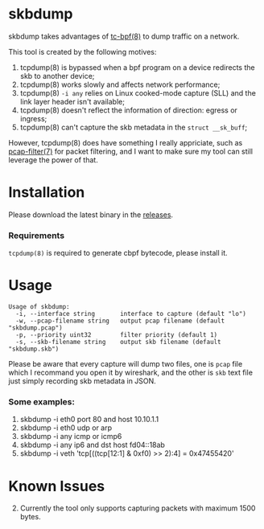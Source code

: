 # skbdump

skbdump takes advantages of [tc-bpf(8)](https://man7.org/linux/man-pages/man8/tc-bpf.8.html) to dump traffic on a network.

This tool is created by the following motives:

1. tcpdump(8) is bypassed when a bpf program on a device redirects the skb to another device;
2. tcpdump(8) works slowly and affects network performance;
3. tcpdump(8) `-i any` relies on Linux cooked-mode capture (SLL) and the link layer header isn't available;
4. tcpdump(8) doesn't reflect the information of direction: egress or ingress;
5. tcpdump(8) can't capture the skb metadata in the `struct __sk_buff`;

However, tcpdump(8) does have something I really appriciate, such as [pcap-filter(7)](https://linux.die.net/man/7/pcap-filter) for packet filtering, and I want to make sure my tool can still leverage the power of that.

# Installation

Please download the latest binary in the [releases](https://github.com/jschwinger233/skbdump/releases).

### Requirements

`tcpdump(8)` is required to generate cbpf bytecode, please install it.

# Usage

```
Usage of skbdump:
  -i, --interface string       interface to capture (default "lo")
  -w, --pcap-filename string   output pcap filename (default "skbdump.pcap")
  -p, --priority uint32        filter priority (default 1)
  -s, --skb-filename string    output skb filename (default "skbdump.skb")
```

Please be aware that every capture will dump two files, one is `pcap` file which I recommand you open it by wireshark, and the other is `skb` text file just simply recording skb metadata in JSON.

### Some examples:

1. skbdump -i eth0 port 80 and host 10.10.1.1
2. skbdump -i eth0 udp or arp
3. skbdump -i any icmp or icmp6
4. skbdump -i any ip6 and dst host fd04::18ab
5. skbdump -i veth 'tcp[((tcp[12:1] & 0xf0) >> 2):4] = 0x47455420'

# Known Issues

2. Currently the tool only supports capturing packets with maximum 1500 bytes.
